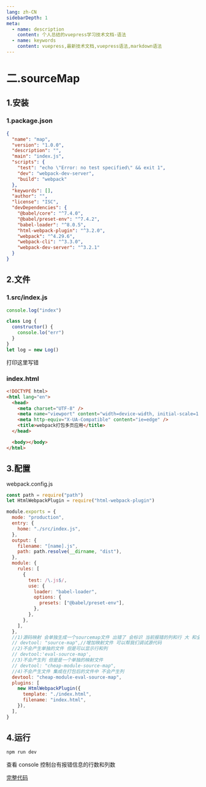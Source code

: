 ```yaml
---
lang: zh-CN
sidebarDepth: 1
meta:
  - name: description
    content: 个人总结的vuepress学习技术文档-语法
  - name: keywords
    content: vuepress,最新技术文档,vuepress语法,markdown语法
---
```


# 二.sourceMap

## 1.安装

### 1.package.json

```json
{
  "name": "map",
  "version": "1.0.0",
  "description": "",
  "main": "index.js",
  "scripts": {
    "test": "echo \"Error: no test specified\" && exit 1",
    "dev": "webpack-dev-server",
    "build": "webpack"
  },
  "keywords": [],
  "author": "",
  "license": "ISC",
  "devDependencies": {
    "@babel/core": "^7.4.0",
    "@babel/preset-env": "^7.4.2",
    "babel-loader": "^8.0.5",
    "html-webpack-plugin": "^3.2.0",
    "webpack": "^4.29.6",
    "webpack-cli": "^3.3.0",
    "webpack-dev-server": "^3.2.1"
  }
}
```

## 2.文件

### 1.src/index.js

```js
console.log("index")

class Log {
  constructor() {
    console.lo("err")
  }
}
let log = new Log()
```

打印这里写错

### index.html

```html
<!DOCTYPE html>
<html lang="en">
  <head>
    <meta charset="UTF-8" />
    <meta name="viewport" content="width=device-width, initial-scale=1.0" />
    <meta http-equiv="X-UA-Compatible" content="ie=edge" />
    <title>webpack打包多页应用</title>
  </head>

  <body></body>
</html>
```

## 3.配置

webpack.config.js

```js
const path = require("path")
let HtmlWebpackPlugin = require("html-webpack-plugin")

module.exports = {
  mode: "production",
  entry: {
    home: "./src/index.js",
  },
  output: {
    filename: "[name].js",
    path: path.resolve(__dirname, "dist"),
  },
  module: {
    rules: [
      {
        test: /\.js$/,
        use: {
          loader: "babel-loader",
          options: {
            presets: ["@babel/preset-env"],
          },
        },
      },
    ],
  },
  //1)源码映射 会单独生成一个sourcemap文件 出错了 会标识 当前报错的列和行 大 和全
  // devtool: "source-map",//增加映射文件 可以帮我们调试源代码
  //2)不会产生单独的文件 但是可以显示行和列
  // devtool:'eval-source-map',
  //3)不会产生列 但是是一个单独的映射文件
  // devtool: "cheap-module-source-map",
  //4)不会产生文件 集成在打包后的文件中 不会产生列
  devtool: "cheap-module-eval-source-map",
  plugins: [
    new HtmlWebpackPlugin({
      template: "./index.html",
      filename: "index.html",
    }),
  ],
}
```

## 4.运行

```bash
npm run dev
```

查看 console 控制台有报错信息的行数和列数

[完整代码](https://github.com/zhoubichuan/frontend-note/blob/master/3.dev/3.scaffolding/1.webpack/2.config/2.map/)
